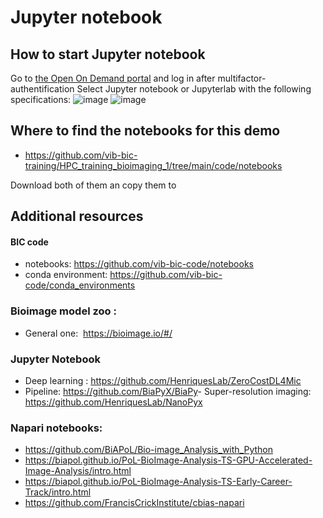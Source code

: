 # Jupyter notebook

## How to start Jupyter notebook
Go to [the Open On Demand portal](https://tier1.hpc.ugent.be/) and log in after multifactor-authentification
Select Jupyter notebook or Jupyterlab with the following specifications: 
![image](https://github.com/vib-bic-training/HPC_training_bioimaging_1/assets/103046100/22283052-525a-45b6-a9c7-16a9d0f5b56c)
![image](https://github.com/vib-bic-training/HPC_training_bioimaging_1/assets/103046100/f5a5562d-a972-4f75-a8f2-5dd203158581)


## Where to find the notebooks for this demo
- https://github.com/vib-bic-training/HPC_training_bioimaging_1/tree/main/code/notebooks

Download both of them an copy them to

## Additional resources
#### BIC code
- notebooks: https://github.com/vib-bic-code/notebooks
- conda environment: https://github.com/vib-bic-code/conda_environments

### Bioimage model zoo :​
- General one: ​ https://bioimage.io/#/​
### Jupyter Notebook 
- Deep learning : https://github.com/HenriquesLab/ZeroCostDL4Mic 
- Pipeline: https://github.com/BiaPyX/BiaPy
​- Super-resolution imaging: https://github.com/HenriquesLab/NanoPyx 

### Napari notebooks: ​
- https://github.com/BiAPoL/Bio-image_Analysis_with_Python
- https://biapol.github.io/PoL-BioImage-Analysis-TS-GPU-Accelerated-Image-Analysis/intro.html
- https://biapol.github.io/PoL-BioImage-Analysis-TS-Early-Career-Track/intro.html
- https://github.com/FrancisCrickInstitute/cbias-napari
